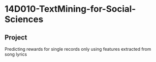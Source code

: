 # 14D010-TextMining-for-Social-Sciences

## Project 

Predicting rewards for single records only using features extracted from song lyrics
